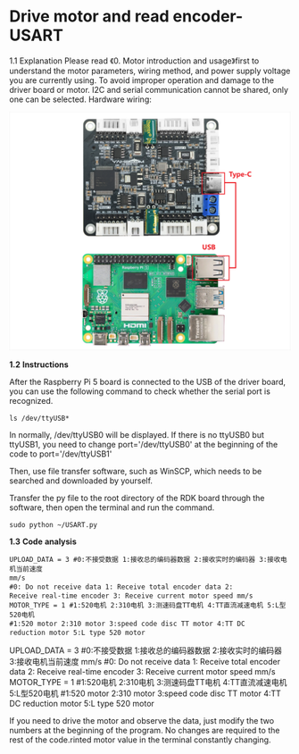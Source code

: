 # Drive motor and read encoder-USART

1.1 Explanation Please read 《0. Motor introduction and usage》first to understand the motor parameters, wiring method, and power supply voltage you are currently using. To avoid improper operation and damage to the driver board or motor. I2C and serial communication cannot be shared, only one can be selected. Hardware wiring:

![image-20251028121558384](./assets/image-20251028121558384.png)

**1.2** **Instructions**

After the Raspberry Pi 5 board is connected to the USB of the driver
board, you can use the following command to check whether the serial
port is recognized.

```
ls /dev/ttyUSB*
```

In normally, /dev/ttyUSB0 will be displayed. If there is no ttyUSB0 but ttyUSB1, you need to change port='/dev/ttyUSB0' at the beginning of the code to port='/dev/ttyUSB1'

Then, use file transfer software, such as WinSCP, which needs to be searched and downloaded by yourself.

Transfer the py file to the root directory of the RDK board through the software, then open the terminal and run the command.

```
sudo python ~/USART.py
```



**1.3** **Code** **analysis**

```
UPLOAD_DATA = 3 #0:不接受数据 1:接收总的编码器数据 2:接收实时的编码器 3:接收电机当前速度
mm/s
#0: Do not receive data 1: Receive total encoder data 2:
Receive real-time encoder 3: Receive current motor speed mm/s
MOTOR_TYPE = 1 #1:520电机 2:310电机 3:测速码盘TT电机 4:TT直流减速电机 5:L型520电机
#1:520 motor 2:310 motor 3:speed code disc TT motor 4:TT DC
reduction motor 5:L type 520 motor
```

UPLOAD_DATA = 3 #0:不接受数据 1:接收总的编码器数据 2:接收实时的编码器 3:接收电机当前速度 mm/s #0: Do not receive data 1: Receive total encoder data 2: Receive real-time encoder 3: Receive current motor speed mm/s MOTOR_TYPE = 1 #1:520电机 2:310电机 3:测速码盘TT电机 4:TT直流减速电机 5:L型520电机 #1:520 motor 2:310 motor 3:speed code disc TT motor 4:TT DC reduction motor 5:L type 520 motor

If you need to drive the motor and observe the data, just modify the two
numbers at the beginning of the program. No changes are required to the
rest of the code.rinted motor value in the terminal
constantly changing.

